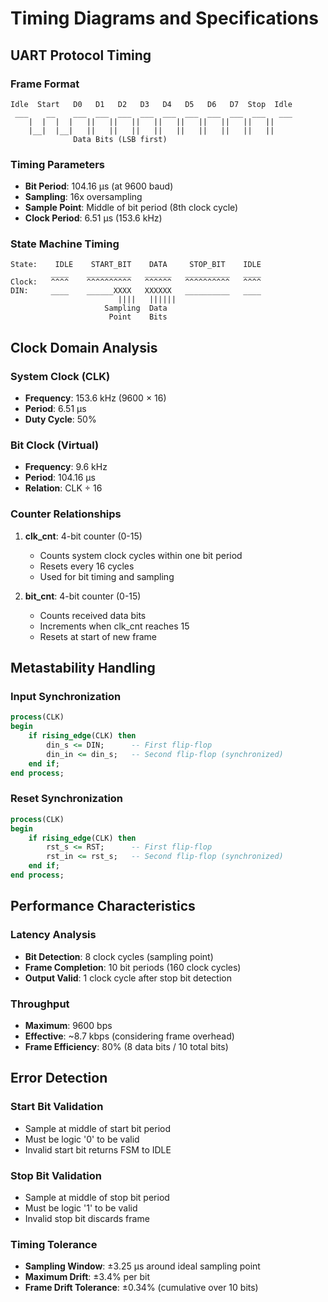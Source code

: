 # Timing Diagrams and Specifications

## UART Protocol Timing

### Frame Format
```
Idle  Start   D0   D1   D2   D3   D4   D5   D6   D7  Stop  Idle
 ___    __    ___  ___  ___  ___  ___  ___  ___  ___  ___   ___
    |  |  |  |   ||   ||   ||   ||   ||   ||   ||   ||   ||
    |__|  |__|   ||   ||   ||   ||   ||   ||   ||   ||   ||
              Data Bits (LSB first)
```

### Timing Parameters

- **Bit Period**: 104.16 μs (at 9600 baud)
- **Sampling**: 16x oversampling
- **Sample Point**: Middle of bit period (8th clock cycle)
- **Clock Period**: 6.51 μs (153.6 kHz)

### State Machine Timing

```
State:    IDLE    START_BIT    DATA     STOP_BIT    IDLE
         ____    __________   ______   __________   ____
Clock:   ^^^^    ^^^^^^^^^^   ^^^^^^   ^^^^^^^^^^   ^^^^
DIN:     ____    ______XXXX   XXXXXX   __________   ____
                        ||||   ||||||              
                     Sampling  Data
                      Point    Bits
```

## Clock Domain Analysis

### System Clock (CLK)
- **Frequency**: 153.6 kHz (9600 × 16)
- **Period**: 6.51 μs
- **Duty Cycle**: 50%

### Bit Clock (Virtual)
- **Frequency**: 9.6 kHz
- **Period**: 104.16 μs
- **Relation**: CLK ÷ 16

### Counter Relationships

1. **clk_cnt**: 4-bit counter (0-15)
   - Counts system clock cycles within one bit period
   - Resets every 16 cycles
   - Used for bit timing and sampling

2. **bit_cnt**: 4-bit counter (0-15)
   - Counts received data bits
   - Increments when clk_cnt reaches 15
   - Resets at start of new frame

## Metastability Handling

### Input Synchronization
```vhdl
process(CLK)
begin
    if rising_edge(CLK) then
        din_s <= DIN;      -- First flip-flop
        din_in <= din_s;   -- Second flip-flop (synchronized)
    end if;
end process;
```

### Reset Synchronization
```vhdl
process(CLK)
begin
    if rising_edge(CLK) then
        rst_s <= RST;      -- First flip-flop
        rst_in <= rst_s;   -- Second flip-flop (synchronized)
    end if;
end process;
```

## Performance Characteristics

### Latency Analysis
- **Bit Detection**: 8 clock cycles (sampling point)
- **Frame Completion**: 10 bit periods (160 clock cycles)
- **Output Valid**: 1 clock cycle after stop bit detection

### Throughput
- **Maximum**: 9600 bps
- **Effective**: ~8.7 kbps (considering frame overhead)
- **Frame Efficiency**: 80% (8 data bits / 10 total bits)

## Error Detection

### Start Bit Validation
- Sample at middle of start bit period
- Must be logic '0' to be valid
- Invalid start bit returns FSM to IDLE

### Stop Bit Validation
- Sample at middle of stop bit period
- Must be logic '1' to be valid
- Invalid stop bit discards frame

### Timing Tolerance
- **Sampling Window**: ±3.25 μs around ideal sampling point
- **Maximum Drift**: ±3.4% per bit
- **Frame Drift Tolerance**: ±0.34% (cumulative over 10 bits)
